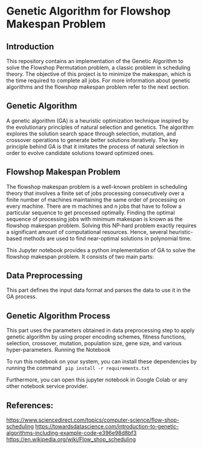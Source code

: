 # Genetic Algorithm for Flowshop Makespan Problem

## Introduction
This repository contains an implementation of the Genetic Algorithm to solve the Flowshop Permutation problem, a classic problem in scheduling theory. The objective of this project is to minimize the makespan, which is the time required to complete all jobs. For more information about genetic algorithms and the flowshop makespan problem refer to the next section.

## Genetic Algorithm
A genetic algorithm (GA) is a heuristic optimization technique inspired by the evolutionary principles of natural selection and genetics. The algorithm explores the solution search space through selection, mutation, and crossover operations to generate better solutions iteratively. The key principle behind GA is that it imitates the process of natural selection in order to evolve candidate solutions toward optimized ones.

## Flowshop Makespan Problem
The flowshop makespan problem is a well-known problem in scheduling theory that involves a finite set of jobs processing consecutively over a finite number of machines maintaining the same order of processing on every machine. There are m machines and n jobs that have to follow a particular sequence to get processed optimally. Finding the optimal sequence of processing jobs with minimum makespan is known as the flowshop makespan problem. Solving this NP-hard problem exactly requires a significant amount of computational resources. Hence, several heuristic-based methods are used to find near-optimal solutions in polynomial time.

This Jupyter notebook provides a python implementation of GA to solve the flowshop makespan problem. It consists of two main parts:

## Data Preprocessing
This part defines the input data format and parses the data to use it in the GA process.

## Genetic Algorithm Process
This part uses the parameters obtained in data preprocessing step to apply genetic algorithm by using proper encoding schemes, fitness functions, selection, crossover, mutation, population size, gene size, and various hyper-parameters.
Running the Notebook

To run this notebook on your system, you can install these dependencies by running the command
``` pip install -r requirements.txt```

Furthermore, you can open this jupyter notebook in Google Colab or any other notebook service provider.

## References:
https://www.sciencedirect.com/topics/computer-science/flow-shop-scheduling
https://towardsdatascience.com/introduction-to-genetic-algorithms-including-example-code-e396e98d8bf3
https://en.wikipedia.org/wiki/Flow_shop_scheduling